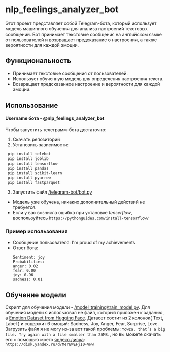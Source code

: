 # nlp_feelings_analyzer_bot

Этот проект представляет собой Telegram-бота, который использует модель машинного обучения для анализа настроений текстовых сообщений. Бот принимает текстовые сообщения на английском языке от пользователей и возвращает предсказание о настроении, а также вероятности для каждой эмоции.

## Функциональность

- Принимает текстовые сообщения от пользователей.
- Использует обученную модель для определения настроения текста.
- Возвращает предсказанное настроение и вероятности для каждой эмоции.

## Использование
#### Username бота - @nlp_feelings_analyzer_bot

Чтобы запустить телеграмм-бота достаточно:
1. Cкачать репозиторий
2. Установить зависимости:
 ```bash
  pip install telebot
  pip install joblib
  pip install tensorflow
  pip install pandas
  pip install scikit-learn
  pip install pyarrow
  pip install fastparquet
  ```
3. Запустить файл [/telegram-bot/bot.py](telegram_bot/bot.py)
- Модель уже обучена, никаких дополнительный действий не требуется.
- Если у вас возникла ошибка при установке *tenserflow*, воспользуйтесь ```https://pythonguides.com/install-tensorflow/```

### Пример использования
- Сообщение пользователя: I'm proud of my achievements
- Ответ бота:
  ```
  Sentiment: joy
  Probabilities:
  anger: 0.02
  fear: 0.00
  joy: 0.96
  sadness: 0.01
  ```

## Обучение модели
Скрипт для обучения модели - [/model_training/train_model.py](model_training/train_model.py). Для обучения модели я использовал не файл, который приложен к заданию, а  [Emotion Dataset from Hugging Face](https://huggingface.co/datasets/dair-ai/emotion). Датасет состит из 2 колонок( Text, Label ) и содержит 6 эмоций: Sadness, Joy, Anger, Fear, Surprise, Love. Загрузить файл я не могу из-за вот такой проблемы: ```Yowza, that’s a big file. Try again with a file smaller than 25MB.```, но вы можете скачать его с помощью моего [яндекс диска](https://disk.yandex.ru/d/MerBWEFjI0-VNw): ```https://disk.yandex.ru/d/MerBWEFjI0-VNw```
